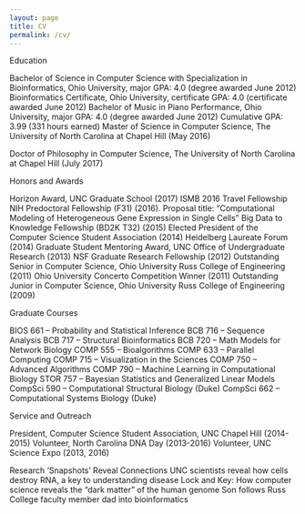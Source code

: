 ```yaml
---
layout: page
title: CV
permalink: /cv/
---
```


Education

Bachelor of Science in Computer Science with Specialization in Bioinformatics, Ohio University, major GPA: 4.0 (degree awarded June 2012)
Bioinformatics Certificate, Ohio University, certificate GPA: 4.0 (certificate awarded June 2012)
Bachelor of Music in Piano Performance, Ohio University, major GPA: 4.0 (degree awarded June 2012)
Cumulative GPA: 3.99 (331 hours earned)
Master of Science in Computer Science, The University of North Carolina at Chapel Hill (May 2016)

Doctor of Philosophy in Computer Science, The University of North Carolina at Chapel Hill (July 2017)

Honors and Awards

Horizon Award, UNC Graduate School (2017)
ISMB 2016 Travel Fellowship
NIH Predoctoral Fellowship (F31) (2016). Proposal title: “Computational Modeling of Heterogeneous Gene Expression in Single Cells”
Big Data to Knowledge Fellowship (BD2K T32) (2015)
Elected President of the Computer Science Student Association (2014)
Heidelberg Laureate Forum (2014)
Graduate Student Mentoring Award, UNC Office of Undergraduate Research (2013)
NSF Graduate Research Fellowship (2012)
Outstanding Senior in Computer Science, Ohio University Russ College of Engineering (2011)
Ohio University Concerto Competition Winner (2011)
Outstanding Junior in Computer Science, Ohio University Russ College of Engineering (2009)

Graduate Courses

BIOS 661 – Probability and Statistical Inference
BCB 716 – Sequence Analysis
BCB 717 – Structural Bioinformatics
BCB 720 – Math Models for Network Biology
COMP 555 – Bioalgorithms
COMP 633 – Parallel Computing
COMP 715 – Visualization in the Sciences
COMP 750 – Advanced Algorithms
COMP 790 – Machine Learning in Computational Biology
STOR 757 – Bayesian Statistics and Generalized Linear Models
CompSci 590 – Computational Structural Biology (Duke)
CompSci 662 – Computational Systems Biology (Duke)

Service and Outreach

President, Computer Science Student Association, UNC Chapel Hill (2014-2015)
Volunteer, North Carolina DNA Day (2013-2016)
Volunteer, UNC Science Expo (2013, 2016)

Research ‘Snapshots’ Reveal Connections
UNC scientists reveal how cells destroy RNA, a key to understanding disease
Lock and Key: How computer science reveals the “dark matter” of the human genome
Son follows Russ College faculty member dad into bioinformatics